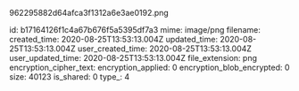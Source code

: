 962295882d64afca3f1312a6e3ae0192.png

id: b17164126f1c4a67b676f5a5395df7a3
mime: image/png
filename: 
created_time: 2020-08-25T13:53:13.004Z
updated_time: 2020-08-25T13:53:13.004Z
user_created_time: 2020-08-25T13:53:13.004Z
user_updated_time: 2020-08-25T13:53:13.004Z
file_extension: png
encryption_cipher_text: 
encryption_applied: 0
encryption_blob_encrypted: 0
size: 40123
is_shared: 0
type_: 4
